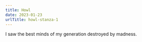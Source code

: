 ```yaml
---
title: Howl
date: 2023-01-23
urlTitle: howl-stanza-1
---
```


I saw the best minds of my generation destroyed by madness.